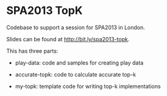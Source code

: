 SPA2013 TopK
============

Codebase to support a session for SPA2013 in London.

Slides can be found at http://bit.ly/spa2013-topk.

This has three parts:

* play-data: code and samples for creating play data

* accurate-topk: code to calculate accurate top-k

* my-topk: template code for writing top-k implementations
